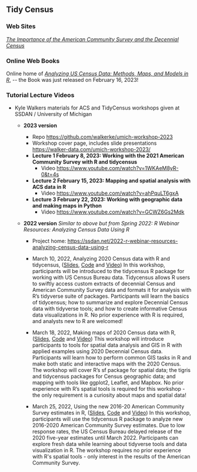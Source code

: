 ## Tidy Census 

 

### Web Sites 
[*The Importance of the American Community Survey and the Decennial Census*](https://www.census.gov/programs-surveys/acs/about/acs-and-census.html)

### Online Web Books 
Online home of [*Analyzing US Census Data: Methods, Maps, and Models in R*](https://walker-data.com/census-r/index.html), -- the Book was just released on February 16, 2023! 

### Tutorial Lecture Videos 
- Kyle Walkers materials for ACS and TidyCensus workshops given at SSDAN / University of Michigan
  - **2023 version**
    - Repo https://github.com/walkerke/umich-workshop-2023  
    - Workshop cover page, includes slide presentations https://walker-data.com/umich-workshop-2023/  
    - **Lecture 1 February 8, 2023: Working with the 2021 American Community Survey with R and tidycensus**
      - Video https://www.youtube.com/watch?v=1WKAeM8yR-0&t=4s  
    - **Lecture 2 February 15, 2023: Mapping and spatial analysis with ACS data in R**
      - Video https://www.youtube.com/watch?v=ahPquLT6gxA  
    - **Lecture 3 February 22, 2023: Working with geographic data and making maps in Python**
      - Video https://www.youtube.com/watch?v=GCWZ6Gs2Mdk  

  - **2022 version** *Similar to above but from Spring 2022: R Webinar Resources: Analyzing Census Data Using R*
    - Project home: https://ssdan.net/2022-r-webinar-resources-analyzing-census-data-using-r  
    - March 10, 2022, Analyzing 2020 Census data with R and tidycensus, ([Slides](https://walker-data.com/umich-workshop-2022/intro-2020-census/#1), [Code](https://github.com/walkerke/umich-workshop-2022/blob/main/intro-2020-census/code.R) and [Video](https://www.youtube.com/watch?v=u2m90iPOPto)) In this workshop, participants will be introduced to the tidycensus R package for working with US Census Bureau data. Tidycensus allows R users to swiftly access custom extracts of decennial Census and American Community Survey data and formats it for analysis with R’s tidyverse suite of packages. Participants will learn the basics of tidycensus; how to summarize and explore Decennial Census data with tidyverse tools; and how to create informative Census data visualizations in R. No prior experience with R is required, and analysts new to R are welcomed! 

    - March 18, 2022, Making maps of 2020 Census data with R, ([Slides](https://walker-data.com/umich-workshop-2022/mapping-census-data/#1), [Code](https://github.com/walkerke/umich-workshop-2022/blob/main/mapping-census-data/code.R) and [Video](https://www.youtube.com/watch?v=KMOTZij9qhU&t=6s)) This workshop will introduce participants to tools for spatial data analysis and GIS in R with applied examples using 2020 Decennial Census data. Participants will learn how to perform common GIS tasks in R and make both static and interactive maps with the 2020 Census. The workshop will cover R’s sf package for spatial data; the tigris and tidycensus packages for Census geographic data; and mapping with tools like ggplot2, Leaflet, and Mapbox. No prior experience with R’s spatial tools is required for this workshop - the only requirement is a curiosity about maps and spatial data! 

    - March 25, 2022, Using the new 2016-20 American Community Survey estimates in R, ([Slides](https://walker-data.com/umich-workshop-2022/acs-data/#1), [Code](https://github.com/walkerke/umich-workshop-2022/blob/main/acs-data/code.R) and [Video](https://www.youtube.com/watch?v=hJ8OycTvQXM&t=4s))   In this workshop, participants will use the tidycensus R package to analyze new 2016-2020 American Community Survey estimates. Due to low response rates, the US Census Bureau delayed release of the 2020 five-year estimates until March 2022. Participants can explore fresh data while learning about tidyverse tools and data visualization in R. The workshop requires no prior experience with R's spatial tools - only interest in the results of the American Community Survey.

